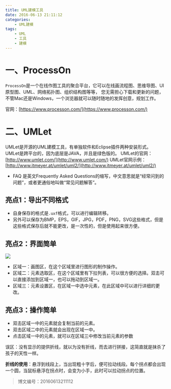 ```yaml
---
title: UML建模工具
date: 2016-06-13 21:11:12
categories:
	- UML建模
tags:
	- UML
	- 工具
	- 建模
---
```


# 一、ProcessOn

`ProcessOn`是一个在线作图工具的聚合平台，它可以在线画流程图、思维导图、UI原型图、UML、网络拓扑图、组织结构图等等，
您无需担心下载和更新的问题，不管Mac还是Windows，一个浏览器就可以随时随地的发挥创意，规划工作。

官网：[https://www.processon.com/](https://www.processon.com/)

# 二、UMLet

UMLet是开源的UML建模工具，有单独软件和Eclipse插件两种安装形式。
UMLet是跨平台的，因为底层是JAVA，并且是绿色版的。
UMLet的官网：[http://www.umlet.com/](http://www.umlet.com/)
UMLet官网示例：[http://www.itmeyer.at/umlet/uml2/](http://www.itmeyer.at/umlet/uml2/)

* FAQ
是英文Frequently Asked Questions的缩写，中文意思就是“经常问到的问题”，或者更通俗地叫做“常见问题解答”。

## 亮点1：导出不同格式

* 自身保存的格式是`.uxf`格式，可以进行编辑转移。
* 另外可以保存为BMP，EPS，GIF，JPG，PDF，PNG，SVG这些格式，但是这些格式保存后就不能更改，是一次性的，但是使用起来很方便。

## 亮点2：界面简单

![](http://img.blog.csdn.net/20160613223710580?watermark/2/text/aHR0cDovL2Jsb2cuY3Nkbi5uZXQv/font/5a6L5L2T/fontsize/400/fill/I0JBQkFCMA==/dissolve/70/gravity/Center)

* 区域一：画图区，在这个区域里进行图形的制作操作。
* 区域二：元素选取区，在这个区域里有下拉列表，可以很方便的选择。双击可以直接添加到区域一，也可以拖动到区域一。
* 区域三：元素设置区，在区域一中选中元素，在此区域中可以进行详细的更改。

## 亮点3：操作简单

* 双击区域一中的元素就会复制当前的元素。
* 双击区域二中的元素就会出现在区域一中。
* 点击区域一中的元素，就可以在区域三中修改当前元素的参数

误区：没有显示的提供折线，就以为没有折线，而去进行拼接，这简直就是抹杀了孩子的天性一样。

**折线的使用**：悬浮到线段上，当出现粗十字后，便可拉动线段。每个拐点都会出现一个圆，当鼠标悬浮在拐点时，会变为小手，此时可以拉动拐点的位置。

>博文编号：20160613211112
